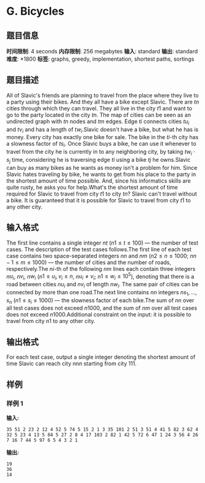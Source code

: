 # G. Bicycles

## 题目信息

**时间限制**: 4 seconds
**内存限制**: 256 megabytes
**输入**: standard
**输出**: standard
**难度**: *1800
**标签**: graphs, greedy, implementation, shortest paths, sortings

## 题目描述

All of Slavic's friends are planning to travel from the place where they live to a party using their bikes. And they all have a bike except Slavic. There are $t$$n$ cities through which they can travel. They all live in the city $t$$1$ and want to go to the party located in the city $t$$n$. The map of cities can be seen as an undirected graph with $t$$n$ nodes and $t$$m$ edges. Edge $t$$i$ connects cities $t$$u_i$ and $t$$v_i$ and has a length of $t$$w_i$.Slavic doesn't have a bike, but what he has is money. Every city has exactly one bike for sale. The bike in the $t$$i$-th city has a slowness factor of $t$$s_{i}$. Once Slavic buys a bike, he can use it whenever to travel from the city he is currently in to any neighboring city, by taking $t$$w_i \cdot s_j$ time, considering he is traversing edge $t$$i$ using a bike $t$$j$ he owns.Slavic can buy as many bikes as he wants as money isn't a problem for him. Since Slavic hates traveling by bike, he wants to get from his place to the party in the shortest amount of time possible. And, since his informatics skills are quite rusty, he asks you for help.What's the shortest amount of time required for Slavic to travel from city $t$$1$ to city $t$$n$? Slavic can't travel without a bike. It is guaranteed that it is possible for Slavic to travel from city $t$$1$ to any other city.

## 输入格式

The first line contains a single integer $n$$t$ ($n$$1 \leq t \leq 100$) — the number of test cases. The description of the test cases follows.The first line of each test case contains two space-separated integers $n$$n$ and $n$$m$ ($n$$2 \leq n \leq 1000$; $n$$n - 1 \leq m \leq 1000$) — the number of cities and the number of roads, respectively.The $n$$i$-th of the following $n$$m$ lines each contain three integers $n$$u_i$, $n$$v_i$, $n$$w_i$ ($n$$1 \le u_i, v_i \le n$, $n$$u_i \neq v_i$; $n$$1 \leq w_i \leq 10^5$), denoting that there is a road between cities $n$$u_i$ and $n$$v_i$ of length $n$$w_i$. The same pair of cities can be connected by more than one road.The next line contains $n$$n$ integers $n$$s_1, \ldots, s_n$ ($n$$1 \leq s_i \leq 1000$) — the slowness factor of each bike.The sum of $n$$n$ over all test cases does not exceed $n$$1000$, and the sum of $n$$m$ over all test cases does not exceed $n$$1000$.Additional constraint on the input: it is possible to travel from city $n$$1$ to any other city.

## 输出格式

For each test case, output a single integer denoting the shortest amount of time Slavic can reach city nn$n$ starting from city 11$1$.

## 样例

### 样例 1

**输入:**
```
35 51 2 23 2 12 4 52 5 74 5 15 2 1 3 35 101 2 51 3 51 4 41 5 82 3 62 4 32 5 23 4 13 5 84 5 27 2 8 4 17 103 2 82 1 42 5 72 6 47 1 24 3 56 4 26 7 16 7 44 5 97 6 5 4 3 2 1
```

**输出:**
```
19
36
14
```

